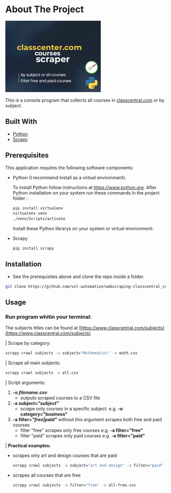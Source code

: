 <!-- ABOUT THE PROJECT -->

# About The Project

![Scraper tag][product-screenshot]

This is a console program that collects all courses in [classcentral.com](https://www.classcentral.com) or by subject.

## Built With

- [Python](https://www.python.org)
- [Scrapy](https://scrapy.org)

## Prerequisites

This application requires the following software components:

- Python (I recommend install as a virtual environment).

  To install Python follow instructions at https://www.python.org. After Python installation on your system run these commands in the project folder :

  ```sh
  pip install virtualenv
  virtualenv venv
  ./venv/Scripts/activate
  ```

  Install these Python librarys on your system or virtual environment:

- Scrapy

  ```sh
  pip install scrapy

  ```

## Installation

- See the prerequisites above and clone the repo inside a folder.

```sh
git clone https://github.com/vol-automation/webscraping-classcentral_courses_scraper.git
```

## Usage

### Run program whitin your terminal:

The subjects titles can be found at [https://www.classcentral.com/subjects](https://www.classcentral.com/subjects)

| Scrape by category:

```sh
scrapy crawl subjects -a subject="Mathematics" -o math.csv
```

| Scrape all main subjects:

```sh
scrapy crawl subjects -o all.csv
```

| Script arguments:

1. **-o _filename.csv_**
   - outputs scraped courses to a CSV file
2. **-a subject=_"subject"_**
   - scrape only courses in a specific subject. e.g. **-o category="business"**
3. **-a filter=_"free|paid"_** without this argument scrapes both free and paid courses
   - filter "free" scrapes only free courses e.g. **-a filter="free"**
   - filter "paid" scrapes only paid courses e.g. **-a filter="paid"**

| **Practical examples:**

- scrapes only art and design courses that are paid

  ```sh
  scrapy crawl subjects -a subject="art and design" -a filter="paid" -o art-paid.csv
  ```

- scrapes all courses that are free

  ```sh
  scrapy crawl subjects -a filter="free" -o all-free.csv
  ```

<!-- MARKDOWN LINKS & IMAGES -->
<!-- https://www.markdownguide.org/basic-syntax/#reference-style-links -->

[product-screenshot]: images/tag.png
